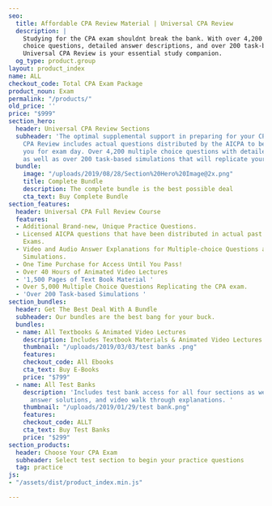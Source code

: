 ```yaml
---
seo:
  title: Affordable CPA Review Material | Universal CPA Review
  description: |
    Studying for the CPA exam shouldnt break the bank. With over 4,200 multiple
    choice questions, detailed answer descriptions, and over 200 task-based simulations replicating your real exam experience,
    Universal CPA Review is your essential study companion.
  og_type: product.group
layout: product_index
name: ALL
checkout_code: Total CPA Exam Package
product_noun: Exam
permalink: "/products/"
old_price: ''
price: "$999"
section_hero:
  header: Universal CPA Review Sections
  subheader: 'The optimal supplemental support in preparing for your CPA exam. Universal
    CPA Review includes actual questions distributed by the AICPA to better prepare
    you for exam day. Over 4,200 multiple choice questions with detailed answer descriptions
    as well as over 200 task-based simulations that will replicate your exam experience. '
  bundle:
    image: "/uploads/2019/08/28/Section%20Hero%20Image@2x.png"
    title: Complete Bundle
    description: The complete bundle is the best possible deal
    cta_text: Buy Complete Bundle
section_features:
  header: Universal CPA Full Review Course
  features:
  - Additional Brand-new, Unique Practice Questions.
  - Licensed AICPA questions that have been distributed in actual past Uniform CPA
    Exams.
  - Video and Audio Answer Explanations for Multiple-choice Questions and Task-based
    Simulations.
  - One Time Purchase for Access Until You Pass!
  - Over 40 Hours of Animated Video Lectures
  - '1,500 Pages of Text Book Material '
  - Over 5,000 Multiple Choice Questions Replicating the CPA exam.
  - 'Over 200 Task-based Simulations '
section_bundles:
  header: Get The Best Deal With A Bundle
  subheader: Our bundles are the best bang for your buck.
  bundles:
  - name: All Textbooks & Animated Video Lectures
    description: Includes Textbook Materials & Animated Video Lectures for All Sections
    thumbnail: "/uploads/2019/03/03/test banks .png"
    features: 
    checkout_code: All Ebooks
    cta_text: Buy E-Books
    price: "$799"
  - name: All Test Banks
    description: 'Includes test bank access for all four sections as well as detailed
      answer solutions, and video walk through explanations. '
    thumbnail: "/uploads/2019/01/29/test bank.png"
    features: 
    checkout_code: ALLT
    cta_text: Buy Test Banks
    price: "$299"
section_products:
  header: Choose Your CPA Exam
  subheader: Select test section to begin your practice questions
  tag: practice
js:
- "/assets/dist/product_index.min.js"

---
```

